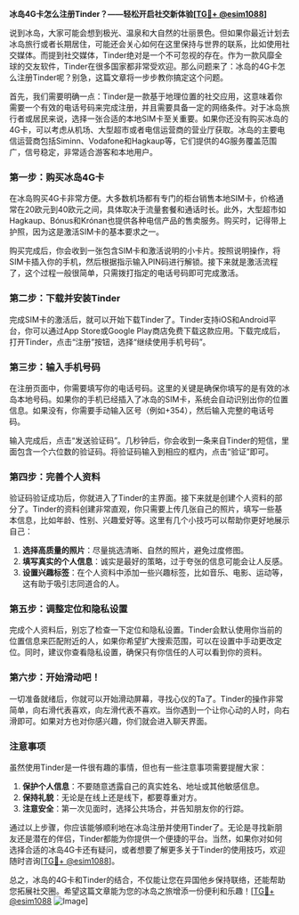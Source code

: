 **冰岛4G卡怎么注册Tinder？——轻松开启社交新体验[[TG💪+ @esim1088](https://t.me/s/esim1088)]**

说到冰岛，大家可能会想到极光、温泉和大自然的壮丽景色。但如果你最近计划去冰岛旅行或者长期居住，可能还会关心如何在这里保持与世界的联系，比如使用社交媒体。而提到社交媒体，Tinder绝对是一个不可忽视的存在。作为一款风靡全球的交友软件，Tinder在很多国家都非常受欢迎。那么问题来了：冰岛的4G卡怎么注册Tinder呢？别急，这篇文章将一步步教你搞定这个问题。

首先，我们需要明确一点：Tinder是一款基于地理位置的社交应用，这意味着你需要一个有效的电话号码来完成注册，并且需要具备一定的网络条件。对于冰岛旅行者或居民来说，选择一张合适的本地SIM卡至关重要。如果你还没有购买冰岛的4G卡，可以考虑从机场、大型超市或者电信运营商的营业厅获取。冰岛的主要电信运营商包括Siminn、Vodafone和Hagkaup等，它们提供的4G服务覆盖范围广，信号稳定，非常适合游客和本地用户。

### 第一步：购买冰岛4G卡

在冰岛购买4G卡非常方便。大多数机场都有专门的柜台销售本地SIM卡，价格通常在20欧元到40欧元之间，具体取决于流量套餐和通话时长。此外，大型超市如Hagkaup、Bónus和Krónan也提供各种电信产品的售卖服务。购买时，记得带上护照，因为这是激活SIM卡的基本要求之一。

购买完成后，你会收到一张包含SIM卡和激活说明的小卡片。按照说明操作，将SIM卡插入你的手机，然后根据指示输入PIN码进行解锁。接下来就是激活流程了，这个过程一般很简单，只需拨打指定的电话号码即可完成激活。

### 第二步：下载并安装Tinder

完成SIM卡的激活后，就可以开始下载Tinder了。Tinder支持iOS和Android平台，你可以通过App Store或Google Play商店免费下载这款应用。下载完成后，打开Tinder，点击“注册”按钮，选择“继续使用手机号码”。

### 第三步：输入手机号码

在注册页面中，你需要填写你的电话号码。这里的关键是确保你填写的是有效的冰岛本地号码。如果你的手机已经插入了冰岛的SIM卡，系统会自动识别出你的位置信息。如果没有，你需要手动输入区号（例如+354），然后输入完整的电话号码。

输入完成后，点击“发送验证码”。几秒钟后，你会收到一条来自Tinder的短信，里面包含一个六位数的验证码。将验证码输入到相应的框内，点击“验证”即可。

### 第四步：完善个人资料

验证码验证成功后，你就进入了Tinder的主界面。接下来就是创建个人资料的部分了。Tinder的资料创建非常直观，你只需要上传几张自己的照片，填写一些基本信息，比如年龄、性别、兴趣爱好等。这里有几个小技巧可以帮助你更好地展示自己：

1. **选择高质量的照片**：尽量挑选清晰、自然的照片，避免过度修图。
2. **填写真实的个人信息**：诚实是最好的策略，过于夸张的信息可能会让人反感。
3. **设置兴趣标签**：在个人资料中添加一些兴趣标签，比如音乐、电影、运动等，这有助于吸引志同道合的人。

### 第五步：调整定位和隐私设置

完成个人资料后，别忘了检查一下定位和隐私设置。Tinder会默认使用你当前的位置信息来匹配附近的人，如果你希望扩大搜索范围，可以在设置中手动更改定位。同时，建议你查看隐私设置，确保只有你信任的人可以看到你的资料。

### 第六步：开始滑动吧！

一切准备就绪后，你就可以开始滑动屏幕，寻找心仪的Ta了。Tinder的操作非常简单，向右滑代表喜欢，向左滑代表不喜欢。当你遇到一个让你心动的人时，向右滑即可。如果对方也对你感兴趣，你们就会进入聊天界面。

### 注意事项

虽然使用Tinder是一件很有趣的事情，但也有一些注意事项需要提醒大家：

1. **保护个人信息**：不要随意透露自己的真实姓名、地址或其他敏感信息。
2. **保持礼貌**：无论是在线上还是线下，都要尊重对方。
3. **注意安全**：第一次见面时，选择公共场合，并告知朋友你的行踪。

通过以上步骤，你应该能够顺利地在冰岛注册并使用Tinder了。无论是寻找新朋友还是潜在的伴侣，Tinder都能为你提供一个便捷的平台。当然，如果你对如何选择合适的冰岛4G卡还有疑问，或者想要了解更多关于Tinder的使用技巧，欢迎随时咨询[[TG💪+ @esim1088](https://t.me/s/esim1088)]。

总之，冰岛的4G卡和Tinder的结合，不仅能让您在异国他乡保持联络，还能帮助您拓展社交圈。希望这篇文章能为您的冰岛之旅增添一份便利和乐趣！[[TG💪+ @esim1088](https://t.me/s/esim1088) ![Image](https://i.postimg.cc/4NQfJmqS/Snipaste-2025-05-13-00-14-12.png)]
